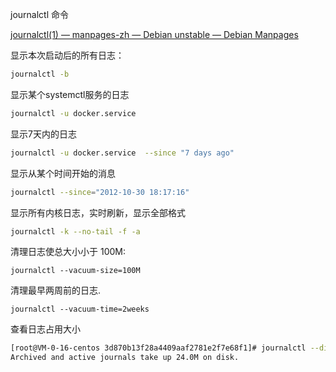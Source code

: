 

journalctl 命令

[journalctl(1) — manpages-zh — Debian unstable — Debian Manpages](https://manpages.debian.org/unstable/manpages-zh/journalctl.1.zh_CN.html)

显示本次启动后的所有日志：

```bash
journalctl -b
```

显示某个systemctl服务的日志

```bash
journalctl -u docker.service 
```

显示7天内的日志

```bash
journalctl -u docker.service  --since "7 days ago"
```

显示从某个时间开始的消息

```bash
journalctl --since="2012-10-30 18:17:16"
```

显示所有内核日志，实时刷新，显示全部格式

```bash
journalctl -k --no-tail -f -a
```





清理日志使总大小小于 100M:

```shell
journalctl --vacuum-size=100M
```

清理最早两周前的日志.

```shell
journalctl --vacuum-time=2weeks
```

查看日志占用大小

```bash
[root@VM-0-16-centos 3d870b13f28a4409aaf2781e2f7e68f1]# journalctl --disk-usage
Archived and active journals take up 24.0M on disk.
```

